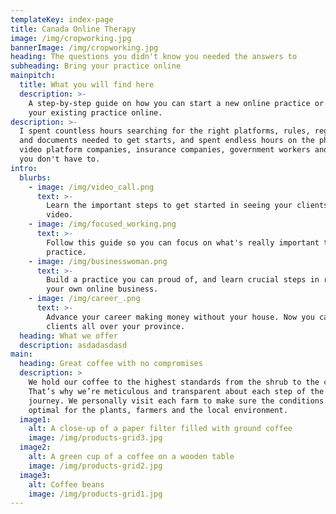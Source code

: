 ```yaml
---
templateKey: index-page
title: Canada Online Therapy
image: /img/cropworking.jpg
bannerImage: /img/cropworking.jpg
heading: The questions you didn't know you needed the answers to
subheading: Bring your practice online
mainpitch:
  title: What you will find here
  description: >-
    A step-by-step guide on how you can start a new online practice or bring
    your existing practice online.
description: >-
  I spent countless hours searching for the right platforms, rules, regulations,
  and documents needed to get starts, and spent endless hours on the phone with
  video platform companies, insurance companies, government workers and more so
  you don't have to.
intro:
  blurbs:
    - image: /img/video_call.png
      text: >-
        Learn the important steps to get started in seeing your clients on
        video.
    - image: /img/focused_working.png
      text: >-
        Follow this guide so you can focus on what's really important to your
        practice.
    - image: /img/businesswoman.png
      text: >-
        Build a practice you can proud of, and learn crucial steps in running
        your own online business.
    - image: /img/career_.png
      text: >-
        Advance your career making money without your house. Now you can see
        clients all over your province.
  heading: What we offer
  description: asdadasdasd
main:
  heading: Great coffee with no compromises
  description: >
    We hold our coffee to the highest standards from the shrub to the cup.
    That’s why we’re meticulous and transparent about each step of the coffee’s
    journey. We personally visit each farm to make sure the conditions are
    optimal for the plants, farmers and the local environment.
  image1:
    alt: A close-up of a paper filter filled with ground coffee
    image: /img/products-grid3.jpg
  image2:
    alt: A green cup of a coffee on a wooden table
    image: /img/products-grid2.jpg
  image3:
    alt: Coffee beans
    image: /img/products-grid1.jpg
---
```

